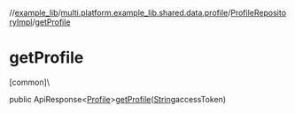 //[example_lib](../../../index.md)/[multi.platform.example_lib.shared.data.profile](../index.md)/[ProfileRepositoryImpl](index.md)/[getProfile](get-profile.md)

# getProfile

[common]\

public ApiResponse&lt;[Profile](../../multi.platform.example_lib.shared.domain.profile.entity/-profile/index.md)&gt;[getProfile](get-profile.md)([String](https://developer.android.com/reference/kotlin/java/lang/String.html)accessToken)
